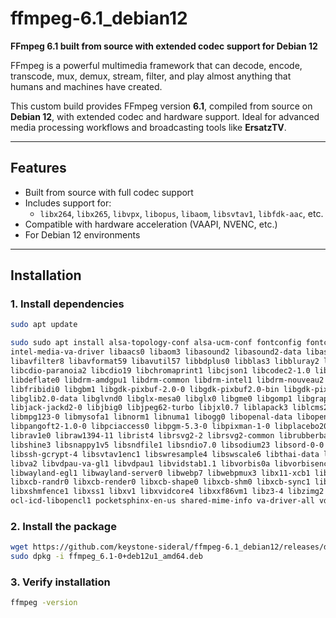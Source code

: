 # ffmpeg-6.1_debian12

**FFmpeg 6.1 built from source with extended codec support for Debian 12**

FFmpeg is a powerful multimedia framework that can decode, encode, transcode, mux, demux, stream, filter, and play almost anything that humans and machines have created.

This custom build provides FFmpeg version **6.1**, compiled from source on **Debian 12**, with extended codec and hardware support. Ideal for advanced media processing workflows and broadcasting tools like **ErsatzTV**.

---

## Features

- Built from source with full codec support
- Includes support for:
  - `libx264`, `libx265`, `libvpx`, `libopus`, `libaom`, `libsvtav1`, `libfdk-aac`, etc.
- Compatible with hardware acceleration (VAAPI, NVENC, etc.)
- For Debian 12 environments

---

## Installation

### 1. Install dependencies

```bash
sudo apt update
```
```bash
sudo sudo apt install alsa-topology-conf alsa-ucm-conf fontconfig fontconfig-config fonts-dejavu-core i965-va-driver \
intel-media-va-driver libaacs0 libaom3 libasound2 libasound2-data libass9 libasyncns0 libavc1394-0 libavcodec59 libavdevice59 \
libavfilter8 libavformat59 libavutil57 libbdplus0 libblas3 libbluray2 libbs2b0 libcaca0 libcairo-gobject2 libcairo2 libcdio-cdda2 \
libcdio-paranoia2 libcdio19 libchromaprint1 libcjson1 libcodec2-1.0 libdatrie1 libdav1d6 libdc1394-25 libdecor-0-0 libdecor-0-plugin-1-cairo \
libdeflate0 libdrm-amdgpu1 libdrm-common libdrm-intel1 libdrm-nouveau2 libdrm-radeon1 libdrm2 libepoxy0 libflac12 libflite1 libfontconfig1 \
libfribidi0 libgbm1 libgdk-pixbuf-2.0-0 libgdk-pixbuf2.0-bin libgdk-pixbuf2.0-common libgfortran5 libgl1 libgl1-mesa-dri libglapi-mesa libglib2.0-0 \
libglib2.0-data libglvnd0 libglx-mesa0 libglx0 libgme0 libgomp1 libgraphite2-3 libgsm1 libharfbuzz0b libhwy1 libiec61883-0 libigdgmm12 \
libjack-jackd2-0 libjbig0 libjpeg62-turbo libjxl0.7 liblapack3 liblcms2-2 liblerc4 liblilv-0-0 libllvm15 libmbedcrypto7 libmfx1 libmp3lame0 \
libmpg123-0 libmysofa1 libnorm1 libnuma1 libogg0 libopenal-data libopenal1 libopenjp2-7 libopenmpt0 libopus0 libpango-1.0-0 libpangocairo-1.0-0 \
libpangoft2-1.0-0 libpciaccess0 libpgm-5.3-0 libpixman-1-0 libplacebo208 libpocketsphinx3 libpostproc56 libpulse0 libquadmath0 librabbitmq4 \
librav1e0 libraw1394-11 librist4 librsvg2-2 librsvg2-common librubberband2 libsamplerate0 libsdl2-2.0-0 libsensors-config libsensors5 libserd-0-0 \
libshine3 libsnappy1v5 libsndfile1 libsndio7.0 libsodium23 libsord-0-0 libsoxr0 libspeex1 libsphinxbase3 libsratom-0-0 libsrt1.5-gnutls libssh-4 \
libssh-gcrypt-4 libsvtav1enc1 libswresample4 libswscale6 libthai-data libthai0 libtheora0 libtiff6 libtwolame0 libudfread0 libva-drm2 libva-x11-2 \
libva2 libvdpau-va-gl1 libvdpau1 libvidstab1.1 libvorbis0a libvorbisenc2 libvorbisfile3 libvpl2 libvpx7 libvulkan1 libwayland-client0 libwayland-cursor0 \
libwayland-egl1 libwayland-server0 libwebp7 libwebpmux3 libx11-xcb1 libx264-164 libx265-199 libxcb-dri2-0 libxcb-dri3-0 libxcb-glx0 libxcb-present0 \
libxcb-randr0 libxcb-render0 libxcb-shape0 libxcb-shm0 libxcb-sync1 libxcb-xfixes0 libxcursor1 libxfixes3 libxi6 libxkbcommon0 libxrandr2 libxrender1 \
libxshmfence1 libxss1 libxv1 libxvidcore4 libxxf86vm1 libz3-4 libzimg2 libzmq5 libzvbi-common libzvbi0 mesa-va-drivers mesa-vdpau-drivers mesa-vulkan-drivers \
ocl-icd-libopencl1 pocketsphinx-en-us shared-mime-info va-driver-all vdpau-driver-all x11-common xdg-user-dirs
```

### 2. Install the package
```bash
wget https://github.com/keystone-sideral/ffmpeg-6.1_debian12/releases/download/ffmpeg_6.1/ffmpeg_6.1-0+deb12u1_amd64.deb
sudo dpkg -i ffmpeg_6.1-0+deb12u1_amd64.deb
```

### 3. Verify installation
```bash
ffmpeg -version
```

